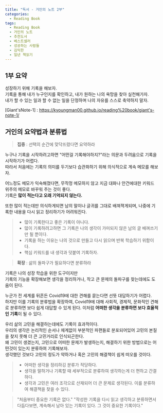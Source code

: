```yaml
---
title: "독서 - 거인의 노트 2부"
categories:
  - Reading Book
tags:
  - Reading Book
  - 거인의 노트
  - 추천도서
  - 베스트셀러
  - 성공하는 사람들
  - 김익한
  - 일년 책읽기
---
```


## 1부 요약
성장하기 위해 기록을 해보자.  
기록을 통해 내가 누구인지를 확인하고, 내가 원하는 나의 욕망을 찾아 실천해가자.  
내가 할 수 있는 일과 할 수 없는 일을 단정하며 나의 자유를 스스로 축약하지 말자.  

[Giant'sNote-1] : https://kyoungman00.github.io/reading%20book/giant's-note-1/


## 거인의 요약법과 분류법
> **집중** : 선택의 순간에 맞닥뜨렸다면 요약하라


누구나 기록을 시작하려고하면 "어떤걸 기록해야하지?"라는 의문과 두려움으로 기록을 시작하기가 어렵다.  
따라서 처음에는 기록의 의미를 두기보다 습관화하기 위해 의식적으로 계속 메모를 해보자.  


어느정도 메모가 익숙해졌다면, 무작정 메모하지 않고 지금 대화나 안건에대한 키워드 위주의 메모로 바꾸워 주는 것이 좋다.  
기록은 **많이 적는다고 오래 기억되지 않는다.**   

또한 많이 적는데만 의식하게되면 남의 말이나 글귀를 그대로 배껴젹게되며, 나중에 기록한 내용을 다시 읽고 정리하기가 어려워진다.  

> - 많이 기록한다고 좋은 기록이 아니다.  
> - 많이 기록하려고하면 그 기록은 나의 생각이 가미되지 않은 남의 글 배껴쓰기만 될 뿐이다.  
> - 기록을 하는 이유는 나의 것으로 만들고 다시 읽으며 반복 학습하기 위함이다.  
> - 핵심 키워드를 내 생각과 덧붙여 기록하자.  


> **확장** : 삶의 돌파구가 필요하다면 분류하라  


기록은 나의 성장 학습을 위한 도구이지만  
기록의 기능을 확장해보면 생각을 정리하거나, 작고 큰 문제의 돌파구를 찾는데에도 도움이 된다.  


누군가 전 세계를 뒤흔든 Covid19에 대한 견해를 묻는다면 선뜻 대답하기가 어렵다.  
하지만 이를 기록의 분류법을 확장하여, Covid19에 대해 사회적, 경제적, 문화적인 견해로 분류하면 보다 쉽게 대답할 수 있게 된다.
이처럼 **어떠한 생각을 분류하면 보다 효율적인 기록**이 될 수 있다. 


우리 삶의 고민을 해결하는데에도 기록이 효과적이다.  
우리의 생각은 논리적인 순서나 체계없이 부분적인 파편들로 분포되어있어 고민의 본질을 찾지 못해 더 큰 고민거리로 인식되곤한다.   
왜 고민이 생겼는지, 고민으로 어떠한 문제가 발생하는지, 해결하기 위한 방법으로는 어떤것이 있는지 분류하여 기록해보자.  
생각했던 것보다 고민의 정도가 약하거나 혹은 고민의 해결책이 쉽게 떠오를 것이다. 


> - 어떠한 생각을 정리하깅 분류가 적당하다.  
> - 생각을 말하거나 기록할 때 세부적으로 분류하여 생각하는게 더 편하고 간결하다.  
> - 생각과 고민은 여러 조각으로 산재되어 더 큰 문제로 생각된다. 이를 분류하여 해결책을 찾을 수 있다.  


> "처음부터 중요한 기록은 없다."
> "작성한 기록을 다시 읽고 생각하고 분류하면서 다듬다보면, 계속해서 남아 있는 기록이 있다. 그 것이 중요한 기록이다."
